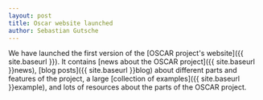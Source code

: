 ```yaml
---
layout: post
title: Oscar website launched
author: Sebastian Gutsche
---
```


We have launched the first version of the [OSCAR project's website]({{ site.baseurl }}).
It contains [news about the OSCAR project]({{ site.baseurl }}news), [blog posts]({{ site.baseurl }}blog) about different parts and features
of the project, a large [collection of examples]({{ site.baseurl }}example), and lots of resources about the parts of the OSCAR project.
